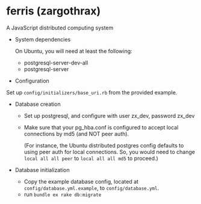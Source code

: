 # ferris (zargothrax)

A JavaScript distributed computing system

- System dependencies

  On Ubuntu, you will need at least the following:
  * postgresql-server-dev-all
  * postgresql-server

- Configuration

Set up `config/initializers/base_uri.rb` from the provided example.

- Database creation
  * Set up postgresql, and configure with user zx\_dev, password zx\_dev
  * Make sure that your pg\_hba.conf is configured to accept local connections
    by md5 (and NOT peer auth).

    (For instance, the Ubuntu distributed postgres config defaults to using
    peer auth for local connections. So, you would need to change
    `local all all peer` to `local all all md5` to proceed.)

- Database initialization
  * Copy the example database config, located at `config/database.yml.example`, 
    to `config/database.yml`.
  * run `bundle ex rake db:migrate`


